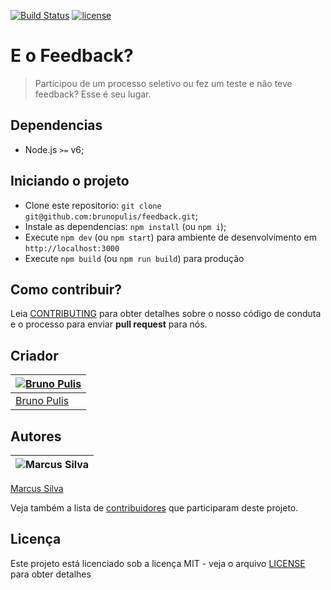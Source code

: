 [![Build Status](https://travis-ci.org/brunopulis/feedback.svg?branch=master)](https://travis-ci.org/brunopulis/feedback)
[![license](https://img.shields.io/github/license/mashape/apistatus.svg)]()

# E o Feedback?
> Participou de um processo seletivo ou fez um teste e não teve feedback? Esse é seu lugar. 


## Dependencias
- Node.js `>=` v6;

## Iniciando o projeto

- Clone este repositorio: `git clone git@github.com:brunopulis/feedback.git`;
- Instale as dependencias: `npm install` (ou `npm i`);
- Execute `npm dev` (ou `npm start`) para ambiente de desenvolvimento em `http://localhost:3000`
- Execute `npm build` (ou `npm run build`) para produção 

## Como contribuir?

Leia [CONTRIBUTING](CONTRIBUTING.md) para obter detalhes sobre o nosso código de conduta e o processo para enviar **pull request** para nós.


## Criador
[![Bruno Pulis](https://avatars2.githubusercontent.com/u/1204692?v=3&s=70)](https://github.com/brunopulis) |
--- |
[Bruno Pulis](https://github.com/brunopulis/)|

## Autores
![Marcus Silva](https://avatars2.githubusercontent.com/u/4579340?v=3&s=70) |
--- |
[Marcus Silva](https://github.com/mvfsillva/)

Veja também a lista de [contribuidores](https://github.com/brunopulis/feedback/graphs/contributors) que participaram deste projeto.

## Licença

Este projeto está licenciado sob a licença MIT - veja o arquivo [LICENSE](LICENSE.md) para obter detalhes
